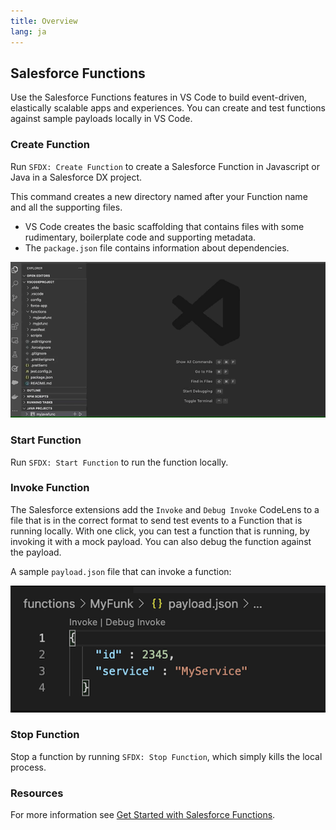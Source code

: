 ```yaml
---
title: Overview
lang: ja
---
```

## Salesforce Functions
Use the Salesforce Functions features in VS Code to build event-driven, elastically scalable apps and experiences. You can create and test functions against sample payloads locally in VS Code.

### Create Function
Run `SFDX: Create Function` to create a Salesforce Function in Javascript or Java in a Salesforce DX project.

This command creates a new directory named after your Function name and all the supporting files.

* VS Code creates the basic scaffolding that contains files with some rudimentary, boilerplate code and supporting metadata.
* The `package.json` file contains information about dependencies.

![Create Function](../../../images/vs_code_create_func.gif)
### Start Function
Run `SFDX: Start Function` to run the function locally.

### Invoke Function
The Salesforce extensions add the `Invoke` and `Debug Invoke` CodeLens to a file that is in the correct format to send test events to a Function that is running locally. With one click, you can test a function that is running, by invoking it with a mock payload. You can also debug the function against the payload.

A sample `payload.json` file that can invoke a function:

![Invoke Debug ](../../../images/vscode_func_payload.png)

### Stop Function
Stop a function by running `SFDX: Stop Function`, which simply kills the local process.

### Resources
For more information see [Get Started with Salesforce Functions](https://developer.salesforce.com/docs/platform/functions/guide/index.html). 
